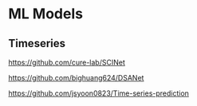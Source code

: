 # ML Models

## Timeseries
https://github.com/cure-lab/SCINet

https://github.com/bighuang624/DSANet

https://github.com/jsyoon0823/Time-series-prediction

